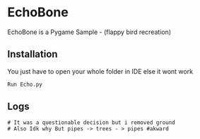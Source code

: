 # EchoBone

EchoBone is a Pygame Sample - (flappy bird recreation)

## Installation

You just have to open your whole folder in IDE else it wont work

```bash
Run Echo.py
```
## Logs
```
# It was a questionable decision but i removed ground
# Also Idk why But pipes -> trees - > pipes #akward
```
